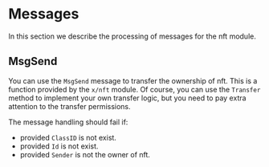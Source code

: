 <!--
order: 3
-->

# Messages

In this section we describe the processing of messages for the nft module.

## MsgSend

You can use the `MsgSend` message to transfer the ownership of nft. This is a function provided by the `x/nft` module. Of course, you can use the `Transfer` method to implement your own transfer logic, but you need to pay extra attention to the transfer permissions.

The message handling should fail if:

* provided `ClassID` is not exist.
* provided `Id` is not exist.
* provided `Sender` is not the owner of nft.
